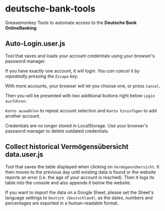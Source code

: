 # deutsche-bank-tools
Greasemonkey Tools to automate access to the **Deutsche Bank OnlineBanking**

## Auto-Login.user.js
Tool that saves and loads your account credentials using your browser's password manager.

If you have exactly one account, it will login. *You can cancel it by repeatedly pressing the `Escape` key.*

With more accounts, your browser will let you choose one, or press `Cancel`.

Then you will be presented with two additional buttons right below `Login ausführen`:

`Konto auswählen` to repeat account selection and `Konto hinzufügen` to add another account.

Credentials are no longer stored in LocalStorage. Use your browser's password manager to delete outdated credentials.

## Collect historical Vermögensübersicht data.user.js
Tool that saves the table displayed when clicking on `Vermögensübersicht`. It then moves to the previous day until existing data is found or the website reports an error (i.e. the age of your account is reached). Then it logs its table into the console and also appends it below the website.

If you want to import the data on a Google Sheet, please set the Sheet's language settings to `Deutsch (Deutschland)`, as the dates, numbers and percentages are exported in a human-readable format.
